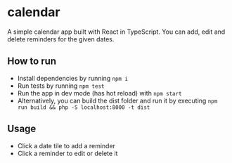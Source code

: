 # calendar
A simple calendar app built with React in TypeScript.
You can add, edit and delete reminders for the given dates.

## How to run
- Install dependencies by running `npm i`
- Run tests by running `npm test`
- Run the app in dev mode (has hot reload) with `npm start`
- Alternatively, you can build the dist folder and run it by executing `npm run build && php -S localhost:8000 -t dist`

## Usage
- Click a date tile to add a reminder
- Click a reminder to edit or delete it
